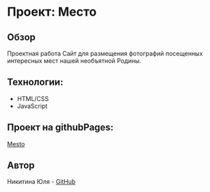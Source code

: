 # Проект: Место

## Обзор
Проектная работа
Сайт для размещения фотографий посещенных интересных мест нашей необъятной Родины.

## Технологии:
* HTML/CSS
* JavaScript

## Проект на githubPages:
[Mesto](https://julienikitina.github.io/mesto/index.html)

## Автор
Никитина Юля - [GitHub](https://github.com/JulieNikitina)
